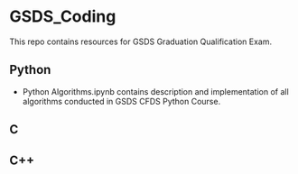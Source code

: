 # GSDS_Coding

This repo contains resources for GSDS Graduation Qualification Exam.

## Python
- Python Algorithms.ipynb contains description and implementation of all algorithms conducted in GSDS CFDS Python Course. 

## C

## C++
